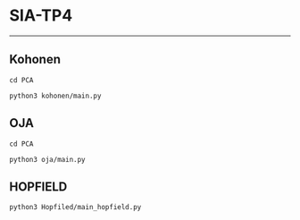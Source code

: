 # SIA-TP4

---
## Kohonen
```cd PCA```

``python3 kohonen/main.py``

## OJA
```cd PCA```

``python3 oja/main.py``

## HOPFIELD

``python3 Hopfiled/main_hopfield.py``